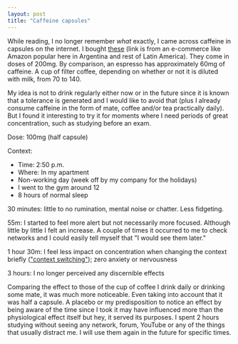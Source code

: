 ```yaml
---
layout: post
title: "Caffeine capsules"
---
```

While reading, I no longer remember _what_ exactly, I came across caffeine in capsules on the internet. I bought [these](https://www.mercadolibre.com.ar/caffeine-anhydrous-200-90-comp-cafeina-body-advance-energia/p/MLA20008829) (link is from an e-commerce like Amazon popular here in Argentina and rest of Latin America). They come in doses of 200mg. By comparison, an espresso has approximately 60mg of caffeine. A cup of filter coffee, depending on whether or not it is diluted with milk, from 70 to 140.

My idea is not to drink regularly either now or in the future since it is known that a tolerance is generated and I would like to avoid that (plus I already consume caffeine in the form of mate, coffee and/or tea practically daily). But I found it interesting to try it for moments where I need periods of great concentration, such as studying before an exam.

Dose: 100mg (half capsule)

Context:
- Time: 2:50 p.m.
- Where: In my apartment
- Non-working day (week off by my company for the holidays)
- I went to the gym around 12
- 8 hours of normal sleep

30 minutes: little to no rumination, mental noise or chatter. Less fidgeting.

55m: I started to feel more alert but not necessarily more focused. Although little by little I felt an increase. A couple of times it occurred to me to check networks and I could easily tell myself that "I would see them later."

1 hour 30m: I feel less impact on concentration when changing the context briefly (["context switching"](https://asana.com/es/resources/context-switching)); zero anxiety or nervousness

3 hours: I no longer perceived any discernible effects

Comparing the effect to those of the cup of coffee I drink daily or drinking some mate, it was much more noticeable. Even taking into account that it was half a capsule. A placebo or my predisposition to notice an effect by being aware of the time since I took it may have influenced more than the physiological effect itself but hey, it served its purposes. I spent 2 hours studying without seeing any network, forum, YouTube or any of the things that usually distract me. I will use them again in the future for specific times.